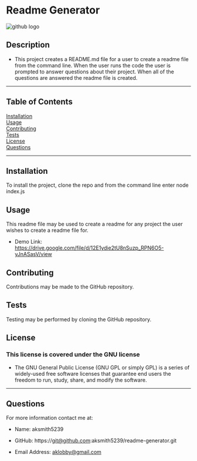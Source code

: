
# Readme Generator

![github logo](https://img.shields.io/badge/license-GNU-orange.svg)


## Description
* This project creates a README.md file for a user to create a readme file from the command line. When the user runs the code the user is prompted to answer questions about their project. When all of the questions are answered the readme file is created. 
***
## Table of Contents
[Installation](#installation)<br>
[Usage](#usage)<br>
[Contributing](#contributing)<br>
[Tests](#tests)<br>
[License](#license)<br>
[Questions](#questions)<br>
***
## Installation
To install the project, clone the repo and from the command line enter node index.js

## Usage
This readme file may be used to create a readme for any project the user wishes to create a readme file for.
* Demo Link: https://drive.google.com/file/d/12E1ydie2tU8nSuzp_RPN6O5-yJnASasV/view

## Contributing
Contributions may be made to the GitHub repository.

## Tests
Testing may be performed by cloning the GitHub repository.

## License
### This license is covered under the GNU license
* <p>The GNU General Public License (GNU GPL or simply GPL) is a series of widely-used free software licenses that guarantee end users the freedom to run, study, share, and modify the software.</p>
***
## Questions
For more information contact me at:<br>
* Name: aksmith5239

* GitHub: https://git@github.com:aksmith5239/readme-generator.git
* Email Address: aklobby@gmail.com
    